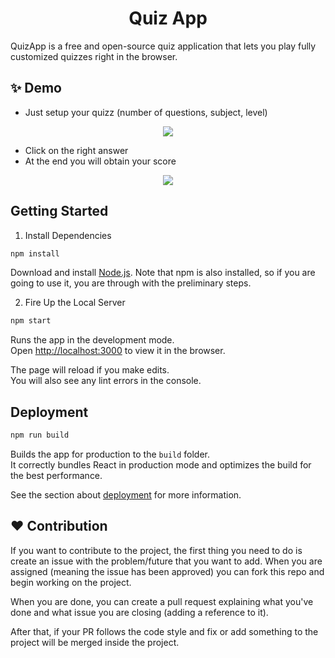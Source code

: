<h1 align="center"> Quiz App </h1> 

QuizApp is a free and open-source quiz application that lets you play fully customized quizzes right in the browser.

## ✨ Demo

- Just setup your quizz (number of questions, subject, level)

<p align="center">
<img src="https://media4.giphy.com/media/Bl7SH16Tp02pY9FIQw/giphy.gif">
</p>

- Click on the right answer
- At the end you will obtain your score 

<p align="center">
<img src="https://media0.giphy.com/media/21aOTOK5T1zK2G2FdN/giphy.gif?cid=790b76116c586fa2a05ffb74b947241824b0cda504679303&rid=giphy.gif&ct=g">
</p>


## Getting Started

1. Install Dependencies

 ```bash
 npm install
 ```
Download and install [Node.js](https://nodejs.org/en/#download). Note that npm is also installed, so if you are going to use it, you are through with the preliminary steps.

2. Fire Up the Local Server
```bash
npm start
```

Runs the app in the development mode.<br />
Open [http://localhost:3000](http://localhost:3000) to view it in the browser.

The page will reload if you make edits.<br />
You will also see any lint errors in the console.

## Deployment

```bash
npm run build
```

Builds the app for production to the `build` folder.<br />
It correctly bundles React in production mode and optimizes the build for the best performance.

See the section about [deployment](https://facebook.github.io/create-react-app/docs/deployment) for more information.


## :heart: Contribution
If you want to contribute to the project, the first thing you need to do is create an issue with the problem/future that you want to add. When you are assigned (meaning the issue has been approved) you can fork this repo and begin working on the project.

When you are done, you can create a pull request explaining what you've done and what issue you are closing (adding a reference to it).

After that, if your PR follows the code style and fix or add something to the project will be merged inside the project.


